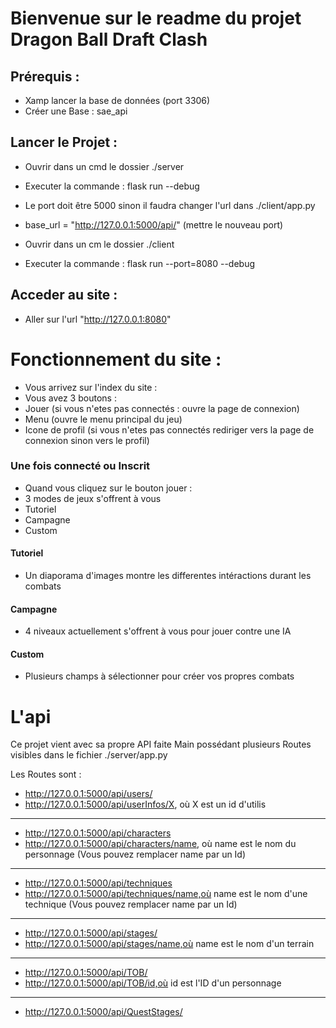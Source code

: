 # Bienvenue sur le readme du projet Dragon Ball Draft Clash


## Prérequis :

- Xamp lancer la base de données (port 3306)
- Créer une Base : sae_api

## Lancer le Projet :

- Ouvrir dans un cmd le dossier ./server
- Executer la commande : flask run --debug
- Le port doit être 5000 sinon il faudra changer l'url dans ./client/app.py
- base_url = "http://127.0.0.1:5000/api/" (mettre le nouveau port)


- Ouvrir dans un cm le dossier ./client
- Executer la commande : flask run --port=8080 --debug


## Acceder au site : 

- Aller sur l'url "http://127.0.0.1:8080"


# Fonctionnement du site :

- Vous arrivez sur l'index du site :
- Vous avez 3 boutons :
- Jouer (si vous n'etes pas connectés : ouvre la page de connexion)
- Menu (ouvre le menu principal du jeu)
- Icone de profil (si vous n'etes pas connectés rediriger vers la page de connexion sinon vers le profil)

### Une fois connecté ou Inscrit

- Quand vous cliquez sur le bouton jouer :
- 3 modes de jeux s'offrent à vous
- Tutoriel
- Campagne
- Custom

#### Tutoriel
- Un diaporama d'images montre les differentes intéractions durant les combats

#### Campagne
- 4 niveaux actuellement s'offrent à vous pour jouer contre une IA

#### Custom
- Plusieurs champs à sélectionner pour créer vos propres combats


# L'api

Ce projet vient avec sa propre API faite Main possédant plusieurs Routes visibles dans le fichier ./server/app.py

Les Routes sont : 

- http://127.0.0.1:5000/api/users/
- http://127.0.0.1:5000/api/userInfos/X, où X est un id d'utilis
----
- http://127.0.0.1:5000/api/characters
- http://127.0.0.1:5000/api/characters/name, où name est le nom du personnage
(Vous pouvez remplacer name par un Id)
----
- http://127.0.0.1:5000/api/techniques
- http://127.0.0.1:5000/api/techniques/name,où name est le nom d'une technique
(Vous pouvez remplacer name par un Id)
----
- http://127.0.0.1:5000/api/stages/
- http://127.0.0.1:5000/api/stages/name,où name est le nom d'un terrain
----
- http://127.0.0.1:5000/api/TOB/
- http://127.0.0.1:5000/api/TOB/id,où id est l'ID d'un personnage
----
- http://127.0.0.1:5000/api/QuestStages/






